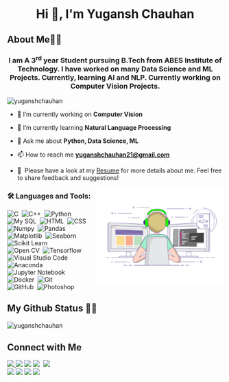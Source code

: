 <h1 align="center">Hi 👋, I'm Yugansh Chauhan</h1>

<h2 align="left">About Me👨‍🎓 </h2>
<h3 align="center">I am A 3<sup>rd</sup> year Student pursuing B.Tech from ABES Institute of Technology. I have worked on many Data Science and ML Projects. Currently, learning AI and NLP. Currently working on Computer Vision Projects.</h3>

<p align="left"> <img src="https://komarev.com/ghpvc/?username=yuganshchauhan&label=Profile%20views&color=0e75b6&style=flat" alt="yuganshchauhan" /> </p>

- 🔭 I’m currently working on **Computer Vision**

- 🌱 I’m currently learning **Natural Language Processing**

- 💬 Ask me about **Python, Data Science, ML**

- 📫 How to reach me [**yuganshchauhan21@gmail.com**](https://mail.google.com/mail/?view=cm&fs=1&to=yuganshchauhan21@gmail.com)
- 📄 &nbsp;Please have a look at my [Resume](https://drive.google.com/file/d/1iBdm1e-YH2WO8xi59SFWMxLMO_a7cxnk/view?usp=sharing) for more details about me. Feel free to share feedback and suggestions!


<img alt="Coding" src="https://github.com/YUGANSHCHAUHAN/YUGANSHCHAUHAN/blob/master/assets/coding-freak.gif" align="right" width =300/>

<h3 align="left">🛠 Languages and Tools:</h3>



![C](https://img.shields.io/badge/-C-05122A?style=flat&logo=C&logoColor=A8B9CC)&nbsp;
![C++](https://img.shields.io/badge/-C++-05122A?style=flat&logo=C%2B%2B&logoColor=00599C)&nbsp;
![Python](https://img.shields.io/badge/-Python-05122A?style=flat&logo=python)&nbsp;
![My SQL](https://img.shields.io/badge/-My%20SQL-05122A?style=flat&logo=mysql&logoColor=563D7C)&nbsp;
![HTML](https://img.shields.io/badge/-HTML-05122A?style=flat&logo=HTML5)&nbsp;
![CSS](https://img.shields.io/badge/-CSS-05122A?style=flat&logo=CSS3&logoColor=1572B6)\
![Numpy](https://img.shields.io/badge/-Numpy-05122A?style=flat&logo=numpy)&nbsp;
![Pandas](https://img.shields.io/badge/-Pandas-05122A?style=flat&logo=pandas-ide&logoColor=2C2255)&nbsp;
![Matplotlib](https://img.shields.io/badge/-Matplotlib-05122A?style=flat&logo=matplotlib)&nbsp;
![Seaborn](https://img.shields.io/badge/-Seaborn-05122A?style=flat&logo=seaborn)&nbsp;
![Scikit Learn](https://img.shields.io/badge/-Scikit%20Learn-05122A?style=flat&logo=scikit-learn)\
![Open CV](https://img.shields.io/badge/-open%20CV-05122A?style=flat&logo=opencv)&nbsp;
![Tensorflow](https://img.shields.io/badge/-Tensorflow-05122A?style=flat&logo=tensorflow&logoColor=092E20)&nbsp;
![Visual Studio Code](https://img.shields.io/badge/-VS%20Code-05122A?style=flat&logo=visual-studio-code&logoColor=007ACC)&nbsp;
![Anaconda](https://img.shields.io/badge/-Anaconda-05122A?style=flat&logo=anaconda)\
![Jupyter Notebook](https://img.shields.io/badge/-Jupyter%20Notebook-05122A?style=flat&logo=jupyter&logoColor=276DC3)&nbsp;
![Docker](https://img.shields.io/badge/-Docker-05122A?style=flat&logo=docker)&nbsp;
![Git](https://img.shields.io/badge/-Git-05122A?style=flat&logo=git)\
![GitHub](https://img.shields.io/badge/-GitHub-05122A?style=flat&logo=github)&nbsp;
![Photoshop](https://img.shields.io/badge/-Photoshop-05122A?style=flat&logo=adobe-photoshop)&nbsp;





## My Github Status 🦸‍♂️

<p><img align="center" src="https://github-readme-stats.vercel.app/api/top-langs?username=yuganshchauhan&show_icons=true&locale=en&layout=compact" alt="yuganshchauhan" /></p>

## Connect with Me

<p align="left">
<a href="https://twitter.com/Curious_Chauhan"><img src="https://img.shields.io/twitter/url?style=social&url=https%3A%2F%2Ftwitter.com%2FYuganshChauhan2"/>
<a href="https://www.linkedin.com/in/yugansh-chauhan/"><img src="https://img.shields.io/badge/-Yugansh%20Chauhan%20-blue?style=flat&logo=Linkedin&logoColor=white"/></a>
<a href="https://mail.google.com/mail/?view=cm&fs=1&to=yuganshchauhan21@gmail.com"><img src="https://img.shields.io/badge/-yuganshchauhan21%40gmail.com-D14836?style=flat&logo=Gmail&logoColor=white"/></a>
<a href="https://instagram.com/yuganshchauhan"><img src="https://img.shields.io/badge/-%40yuganshchauhan-E4405F?style=flat&logo=Instagram&logoColor=white"/></a>&nbsp
<a href="https://stackoverflow.com/users/15603177"><img src="https://img.shields.io/badge/-user%3A15603177-orange?style=flat&logo=Stackoverflow&logoColor=white"/></a><br>
<a href="https://www.kaggle.com/yuganshchauhan"><img src="https://img.shields.io/badge/-Yugansh%20Chauhan%20-informational?style=flat&logo=Kaggle&logoColor=white"/></a>
 <a href="https://www.codechef.com/users/yugansh21"><img src="https://img.shields.io/badge/-yugansh21-grey?style=flat&logo=codechef&logoColor=white"/></a>
 <a href="https://www.hackerrank.com/yuganshchauhan21"><img src="https://img.shields.io/badge/-@yuganshchauhan21-success?style=flat&logo=hackerrank&logoColor=white"/></a>
 <a href="https://auth.geeksforgeeks.org/user/yuganshchauhan21/todo-done/"><img src="https://img.shields.io/badge/-yuganshchauhan21-success?style=flat&logo=geeksforgeeks&logoColor=white"/></a>

